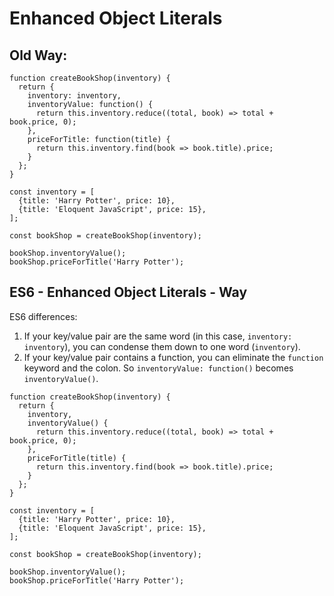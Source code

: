 # Enhanced Object Literals

## Old Way:

```
function createBookShop(inventory) {
  return {
    inventory: inventory,
    inventoryValue: function() {
      return this.inventory.reduce((total, book) => total + book.price, 0);
    },
    priceForTitle: function(title) {
      return this.inventory.find(book => book.title).price;
    }
  };
}

const inventory = [
  {title: 'Harry Potter', price: 10},
  {title: 'Eloquent JavaScript', price: 15},
];

const bookShop = createBookShop(inventory);

bookShop.inventoryValue();
bookShop.priceForTitle('Harry Potter');
```


## ES6 - Enhanced Object Literals - Way

ES6 differences:

1. If your key/value pair are the same word (in this case, `inventory: inventory`), you can condense them down to one word (`inventory`).
2. If your key/value pair contains a function, you can eliminate the `function` keyword and the colon. So `inventoryValue: function()` becomes `inventoryValue()`.

```
function createBookShop(inventory) {
  return {
    inventory,
    inventoryValue() {
      return this.inventory.reduce((total, book) => total + book.price, 0);
    },
    priceForTitle(title) {
      return this.inventory.find(book => book.title).price;
    }
  };
}

const inventory = [
  {title: 'Harry Potter', price: 10},
  {title: 'Eloquent JavaScript', price: 15},
];

const bookShop = createBookShop(inventory);

bookShop.inventoryValue();
bookShop.priceForTitle('Harry Potter');
```
